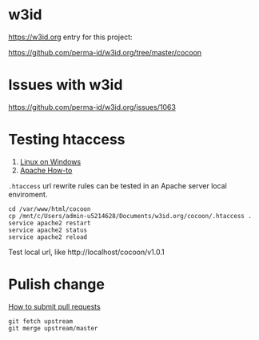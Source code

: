 # w3id
https://w3id.org entry for this project:

https://github.com/perma-id/w3id.org/tree/master/cocoon

# Issues with w3id
https://github.com/perma-id/w3id.org/issues/1063

# Testing htaccess
1. [Linux on Windows](https://gist.github.com/miranda-zhang/422929059e0df1a22f2b9fd35fa97a78#linux-on-windows)
2. [Apache How-to](https://gist.github.com/miranda-zhang/937b613cd61c850ffd9f578fa72ac648)

`.htaccess` url rewrite rules can be tested in an Apache server local enviroment.

    cd /var/www/html/cocoon
    cp /mnt/c/Users/admin-u5214628/Documents/w3id.org/cocoon/.htaccess .
    service apache2 restart
    service apache2 status
    service apache2 reload

Test local url, like http://localhost/cocoon/v1.0.1

# Pulish change
[How to submit pull requests](https://gist.github.com/miranda-zhang/4fd587c2a793e85667c1938eda782217#submitting-a-pull-request)

    git fetch upstream
    git merge upstream/master
